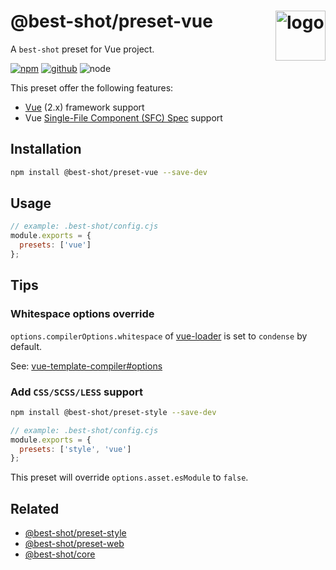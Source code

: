 # @best-shot/preset-vue <img src="https://cdn.jsdelivr.net/gh/best-shot/best-shot/packages/core/logo.svg" alt="logo" height="80" align="right">

A `best-shot` preset for Vue project.

[![npm][npm-badge]][npm-url]
[![github][github-badge]][github-url]
![node][node-badge]

[npm-url]: https://www.npmjs.com/package/@best-shot/preset-vue
[npm-badge]: https://img.shields.io/npm/v/@best-shot/preset-vue.svg?style=flat-square&logo=npm
[github-url]: https://github.com/best-shot/best-shot/tree/master/packages/preset-vue
[github-badge]: https://img.shields.io/npm/l/@best-shot/preset-vue.svg?style=flat-square&colorB=blue&logo=github
[node-badge]: https://img.shields.io/node/v/@best-shot/preset-vue.svg?style=flat-square&colorB=green&logo=node.js

This preset offer the following features:

- [Vue](https://vuejs.org/) (2.x) framework support
- Vue [Single-File Component (SFC) Spec](https://vue-loader.vuejs.org/spec.html) support

## Installation

```bash
npm install @best-shot/preset-vue --save-dev
```

## Usage

```cjs
// example: .best-shot/config.cjs
module.exports = {
  presets: ['vue']
};
```

## Tips

### Whitespace options override

`options.compilerOptions.whitespace` of [vue-loader](https://vue-loader.vuejs.org/) is set to `condense` by default.

See: [vue-template-compiler#options](https://github.com/vuejs/vue/tree/dev/packages/vue-template-compiler#options)

### Add `CSS/SCSS/LESS` support

```bash
npm install @best-shot/preset-style --save-dev
```

```cjs
// example: .best-shot/config.cjs
module.exports = {
  presets: ['style', 'vue']
};
```

This preset will override `options.asset.esModule` to `false`.

## Related

- [@best-shot/preset-style](../preset-style)
- [@best-shot/preset-web](../preset-web)
- [@best-shot/core](../core)
